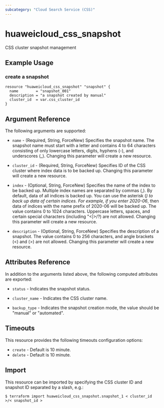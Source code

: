 ```yaml
---
subcategory: "Cloud Search Service (CSS)"
---
```


# huaweicloud\_css\_snapshot

CSS cluster snapshot management

## Example Usage

### create a snapshot

```hcl
resource "huaweicloud_css_snapshot" "snapshot" {
  name        = "snapshot_001"
  description = "a snapshot created by manual" 
  cluster_id  = var.css_cluster_id
}
```

## Argument Reference

The following arguments are supported:

* `name` - (Required, String, ForceNew) Specifies the snapshot name. The snapshot name must
  start with a letter and contains 4 to 64 characters consisting of only
  lowercase letters, digits, hyphens (-), and underscores (_).
  Changing this parameter will create a new resource.

* `cluster_id` - (Required, String, ForceNew) Specifies ID of the CSS cluster where index data is to be backed up.
  Changing this parameter will create a new resource.

* `index` - (Optional, String, ForceNew) Specifies the name of the index to be backed up. Multiple index names
  are separated by commas (,). By default, data of all indices is backed up. You can use the
  asterisk (*) to back up data of certain indices. For example, if you enter 2020-06*, then
  data of indices with the name prefix of 2020-06 will be backed up.
  The value contains 0 to 1024 characters. Uppercase letters, spaces, and certain special
  characters (including "\<|>/?) are not allowed.
  Changing this parameter will create a new resource.

* `description` - (Optional, String, ForceNew) Specifies the description of a snapshot.
  The value contains 0 to 256 characters, and angle brackets (<) and (>) are not allowed.
  Changing this parameter will create a new resource.


## Attributes Reference

In addition to the arguments listed above, the following computed attributes are exported:

* `status` - Indicates the snapshot status.

* `cluster_name` - Indicates the CSS cluster name.

* `backup_type` - Indicates the snapshot creation mode, the value should be "manual" or "automated".


## Timeouts
This resource provides the following timeouts configuration options:
- `create` - Default is 10 minute.
- `delete` - Default is 10 minute.

## Import

This resource can be imported by specifying the CSS cluster ID and snapshot ID
separated by a slash, e.g.:

```
$ terraform import huaweicloud_css_snapshot.snapshot_1 < cluster_id >/< snapshot_id >
```
